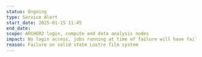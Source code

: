 ```yaml
---
status: Ongoing
type: Service Alert
start_date: 2025-01-15 11:45 
end_date: 
scope: ARCHER2 login, compute and data analysis nodes
impact: No login access, jobs running at time of failure will have failed
reason: Failure on solid state Lustre file system
---
```


